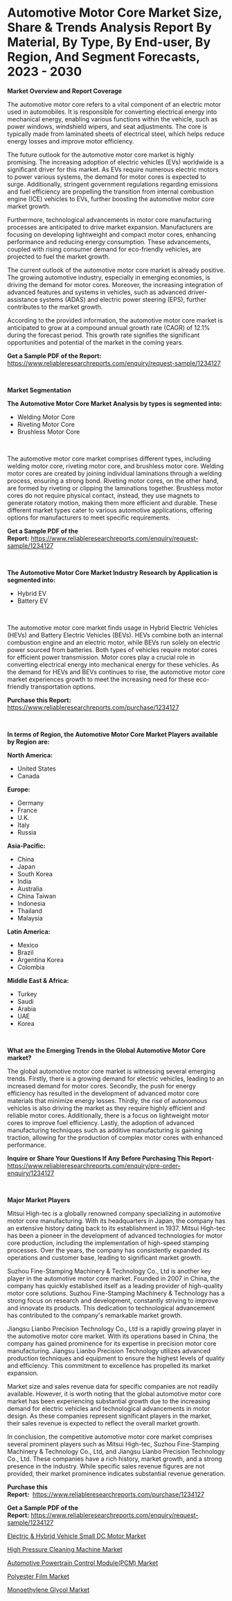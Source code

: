 <p><h1>Automotive Motor Core Market Size, Share & Trends Analysis Report By Material, By Type, By End-user, By Region, And Segment Forecasts, 2023 - 2030</h1></p><p><strong>Market Overview and Report Coverage</strong></p>
<p><p>The automotive motor core refers to a vital component of an electric motor used in automobiles. It is responsible for converting electrical energy into mechanical energy, enabling various functions within the vehicle, such as power windows, windshield wipers, and seat adjustments. The core is typically made from laminated sheets of electrical steel, which helps reduce energy losses and improve motor efficiency.</p><p>The future outlook for the automotive motor core market is highly promising. The increasing adoption of electric vehicles (EVs) worldwide is a significant driver for this market. As EVs require numerous electric motors to power various systems, the demand for motor cores is expected to surge. Additionally, stringent government regulations regarding emissions and fuel efficiency are propelling the transition from internal combustion engine (ICE) vehicles to EVs, further boosting the automotive motor core market growth.</p><p>Furthermore, technological advancements in motor core manufacturing processes are anticipated to drive market expansion. Manufacturers are focusing on developing lightweight and compact motor cores, enhancing performance and reducing energy consumption. These advancements, coupled with rising consumer demand for eco-friendly vehicles, are projected to fuel the market growth.</p><p>The current outlook of the automotive motor core market is already positive. The growing automotive industry, especially in emerging economies, is driving the demand for motor cores. Moreover, the increasing integration of advanced features and systems in vehicles, such as advanced driver-assistance systems (ADAS) and electric power steering (EPS), further contributes to the market growth.</p><p>According to the provided information, the automotive motor core market is anticipated to grow at a compound annual growth rate (CAGR) of 12.1% during the forecast period. This growth rate signifies the significant opportunities and potential of the market in the coming years.</p></p>
<p><strong>Get a Sample PDF of the Report:</strong> <a href="https://www.reliableresearchreports.com/enquiry/request-sample/1234127">https://www.reliableresearchreports.com/enquiry/request-sample/1234127</a></p>
<p>&nbsp;</p>
<p><strong>Market Segmentation</strong></p>
<p><strong>The Automotive Motor Core Market Analysis by types is segmented into:</strong></p>
<p><ul><li>Welding Motor Core</li><li>Riveting Motor Core</li><li>Brushless Motor Core</li></ul></p>
<p>&nbsp;</p>
<p><p>The automotive motor core market comprises different types, including welding motor core, riveting motor core, and brushless motor core. Welding motor cores are created by joining individual laminations through a welding process, ensuring a strong bond. Riveting motor cores, on the other hand, are formed by riveting or clipping the laminations together. Brushless motor cores do not require physical contact, instead, they use magnets to generate rotatory motion, making them more efficient and durable. These different market types cater to various automotive applications, offering options for manufacturers to meet specific requirements.</p></p>
<p><strong>Get a Sample PDF of the Report:</strong>&nbsp;<a href="https://www.reliableresearchreports.com/enquiry/request-sample/1234127">https://www.reliableresearchreports.com/enquiry/request-sample/1234127</a></p>
<p>&nbsp;</p>
<p><strong>The Automotive Motor Core Market Industry Research by Application is segmented into:</strong></p>
<p><ul><li>Hybrid EV</li><li>Battery EV</li></ul></p>
<p>&nbsp;</p>
<p><p>The automotive motor core market finds usage in Hybrid Electric Vehicles (HEVs) and Battery Electric Vehicles (BEVs). HEVs combine both an internal combustion engine and an electric motor, while BEVs run solely on electric power sourced from batteries. Both types of vehicles require motor cores for efficient power transmission. Motor cores play a crucial role in converting electrical energy into mechanical energy for these vehicles. As the demand for HEVs and BEVs continues to rise, the automotive motor core market experiences growth to meet the increasing need for these eco-friendly transportation options.</p></p>
<p><strong>Purchase this Report:</strong>&nbsp; <a href="https://www.reliableresearchreports.com/purchase/1234127">https://www.reliableresearchreports.com/purchase/1234127</a></p>
<p>&nbsp;</p>
<p><strong>In terms of Region, the Automotive Motor Core Market Players available by Region are:</strong></p>
<p>
    <p> <strong> North America: </strong>
        <ul>
            <li>United States</li>
            <li>Canada</li>
        </ul>
        </p> 
    <p> <strong> Europe: </strong>
        <ul>
            <li>Germany</li>
            <li>France</li>
            <li>U.K.</li>
            <li>Italy</li>
            <li>Russia</li>
        </ul>
        </p> 
    <p> <strong> Asia-Pacific: </strong>
        <ul>
            <li>China</li>
            <li>Japan</li>
            <li>South Korea</li>
            <li>India</li>
            <li>Australia</li>
            <li>China Taiwan</li>
            <li>Indonesia</li>
            <li>Thailand</li>
            <li>Malaysia</li>
        </ul>
        </p> 
    <p> <strong> Latin America: </strong>
        <ul>
            <li>Mexico</li>
            <li>Brazil</li>
            <li>Argentina Korea</li>
            <li>Colombia</li>
        </ul>
        </p> 
    <p> <strong> Middle East & Africa: </strong>
        <ul>
            <li>Turkey</li>
            <li>Saudi</li>
            <li>Arabia</li>
            <li>UAE</li>
            <li>Korea</li>
        </ul>
    </p>
    </p>
<p>&nbsp;</p>
<p><strong>What are the Emerging Trends in the Global Automotive Motor Core market?</strong></p>
<p><p>The global automotive motor core market is witnessing several emerging trends. Firstly, there is a growing demand for electric vehicles, leading to an increased demand for motor cores. Secondly, the push for energy efficiency has resulted in the development of advanced motor core materials that minimize energy losses. Thirdly, the rise of autonomous vehicles is also driving the market as they require highly efficient and reliable motor cores. Additionally, there is a focus on lightweight motor cores to improve fuel efficiency. Lastly, the adoption of advanced manufacturing techniques such as additive manufacturing is gaining traction, allowing for the production of complex motor cores with enhanced performance.</p></p>
<p><strong>Inquire or Share Your Questions If Any Before Purchasing This Report</strong>- <a href="https://www.reliableresearchreports.com/enquiry/pre-order-enquiry/1234127">https://www.reliableresearchreports.com/enquiry/pre-order-enquiry/1234127</a></p>
<p>&nbsp;</p>
<p><strong>Major Market Players</strong></p>
<p><p>Mitsui High-tec is a globally renowned company specializing in automotive motor core manufacturing. With its headquarters in Japan, the company has an extensive history dating back to its establishment in 1937. Mitsui High-tec has been a pioneer in the development of advanced technologies for motor core production, including the implementation of high-speed stamping processes. Over the years, the company has consistently expanded its operations and customer base, leading to significant market growth.</p><p>Suzhou Fine-Stamping Machinery & Technology Co., Ltd is another key player in the automotive motor core market. Founded in 2007 in China, the company has quickly established itself as a leading provider of high-quality motor core solutions. Suzhou Fine-Stamping Machinery & Technology has a strong focus on research and development, constantly striving to improve and innovate its products. This dedication to technological advancement has contributed to the company's remarkable market growth.</p><p>Jiangsu Lianbo Precision Technology Co., Ltd is a rapidly growing player in the automotive motor core market. With its operations based in China, the company has gained prominence for its expertise in precision motor core manufacturing. Jiangsu Lianbo Precision Technology utilizes advanced production techniques and equipment to ensure the highest levels of quality and efficiency. This commitment to excellence has propelled its market expansion.</p><p>Market size and sales revenue data for specific companies are not readily available. However, it is worth noting that the global automotive motor core market has been experiencing substantial growth due to the increasing demand for electric vehicles and technological advancements in motor design. As these companies represent significant players in the market, their sales revenue is expected to reflect the overall market growth.</p><p>In conclusion, the competitive automotive motor core market comprises several prominent players such as Mitsui High-tec, Suzhou Fine-Stamping Machinery & Technology Co., Ltd, and Jiangsu Lianbo Precision Technology Co., Ltd. These companies have a rich history, market growth, and a strong presence in the industry. While specific sales revenue figures are not provided, their market prominence indicates substantial revenue generation.</p></p>
<p><strong>Purchase this Report:</strong>&nbsp;&nbsp;<a href="https://www.reliableresearchreports.com/purchase/1234127">https://www.reliableresearchreports.com/purchase/1234127</a></p>
<p></p>
<p><strong>Get a Sample PDF of the Report:</strong>&nbsp;<a href="https://www.reliableresearchreports.com/enquiry/request-sample/1234127">https://www.reliableresearchreports.com/enquiry/request-sample/1234127</a></p>
<p><p><a href="https://github.com/FassouRP/Market-Research-Report-List-1/blob/main/electric-hybrid-vehicle-small-dc-motor-market.md">Electric & Hybrid Vehicle Small DC Motor Market</a></p><p><a href="https://medium.com/@digitaldiviner12/high-pressure-cleaning-machine-market-focuses-on-market-share-size-and-projected-forecast-till-c2f0999586d6">High Pressure Cleaning Machine Market</a></p><p><a href="https://github.com/ashepherd82/Market-Research-Report-List-1/blob/main/automotive-powertrain-control-modulepcm-market.md">Automotive Powertrain Control Module(PCM) Market</a></p><p><a href="https://www.linkedin.com/pulse/decoding-polyester-film-market-deep-dive-latest-trends-lr2bc/">Polyester Film Market</a></p><p><a href="https://www.linkedin.com/pulse/monoethylene-glycol-market-research-report-provides-thorough-hmtdc/">Monoethylene Glycol Market</a></p></p>